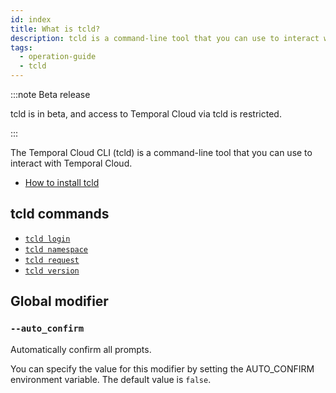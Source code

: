 ```yaml
---
id: index
title: What is tcld?
description: tcld is a command-line tool that you can use to interact with Temporal Cloud.
tags:
  - operation-guide
  - tcld
---
```


:::note Beta release

tcld is in beta, and access to Temporal Cloud via tcld is restricted.

:::

The Temporal Cloud CLI (tcld) is a command-line tool that you can use to interact with Temporal Cloud.

- [How to install tcld](/cloud/tcld/how-to-install-tcld)

## tcld commands

- [`tcld login`](/cloud/tcld/login)
- [`tcld namespace`](/cloud/tcld/namespace)
- [`tcld request`](/cloud/tcld/request)
- [`tcld version`](/cloud/tcld/version)

## Global modifier

### `--auto_confirm`

Automatically confirm all prompts.

You can specify the value for this modifier by setting the AUTO_CONFIRM environment variable.
The default value is `false`.
